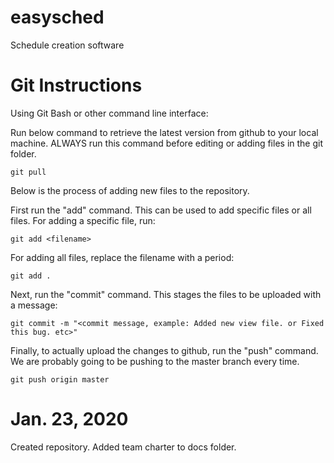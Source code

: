 # easysched
Schedule creation software

# Git Instructions

Using Git Bash or other command line interface:

Run below command to retrieve the latest version from github to your local machine.
ALWAYS run this command before editing or adding files in the git folder.
```
git pull
```

Below is the process of adding new files to the repository.

First run the "add" command. This can be used to add specific files or all files.
For adding a specific file, run:
```
git add <filename>
```
For adding all files, replace the filename with a period:
```
git add .
```

Next, run the "commit" command. This stages the files to be uploaded with a message:
```
git commit -m "<commit message, example: Added new view file. or Fixed this bug. etc>"
```

Finally, to actually upload the changes to github, run the "push" command. We are probably going to be pushing to the master branch every time.
```
git push origin master
```

# Jan. 23, 2020
Created repository.
Added team charter to docs folder.